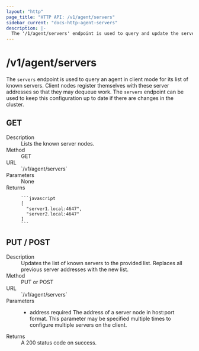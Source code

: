 ```yaml
---
layout: "http"
page_title: "HTTP API: /v1/agent/servers"
sidebar_current: "docs-http-agent-servers"
description: |-
  The '/1/agent/servers' endpoint is used to query and update the servers list.
---
```


# /v1/agent/servers

The `servers` endpoint is used to query an agent in client mode for its list
of known servers. Client nodes register themselves with these server addresses
so that they may dequeue work. The `servers` endpoint can be used to keep this
configuration up to date if there are changes in the cluster.

## GET

<dl>
  <dt>Description</dt>
  <dd>
    Lists the known server nodes.
  </dd>

  <dt>Method</dt>
  <dd>GET</dd>

  <dt>URL</dt>
  <dd>`/v1/agent/servers`</dd>

  <dt>Parameters</dt>
  <dd>
    None
  </dd>

  <dt>Returns</dt>
  <dd>

    ```javascript
    [
      "server1.local:4647",
      "server2.local:4647"
    ]
    ```

  </dd>
</dl>

## PUT / POST

<dl>
  <dt>Description</dt>
  <dd>
    Updates the list of known servers to the provided list. Replaces
    all previous server addresses with the new list.
  </dd>

  <dt>Method</dt>
  <dd>PUT or POST</dd>

  <dt>URL</dt>
  <dd>`/v1/agent/servers`</dd>

  <dt>Parameters</dt>
  <dd>
    <ul>
      <li>
        <span class="param">address</span>
        <span class="param-flags">required</span>
        The address of a server node in host:port format. This
        parameter may be specified multiple times to configure
        multiple servers on the client.
      </li>
    </ul>
  </dd>

  <dt>Returns</dt>
  <dd>
    A 200 status code on success.
  </dd>
</dl>


